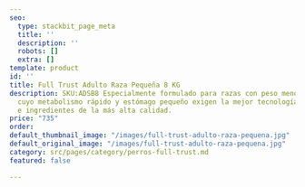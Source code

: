 ```yaml
---
seo:
  type: stackbit_page_meta
  title: ''
  description: ''
  robots: []
  extra: []
template: product
id: ''
title: Full Trust Adulto Raza Pequeña 8 KG
description: SKU:ADSB8 Especialmente formulado para razas con peso menor a 10 kg,
  cuyo metabolismo rápido y estómago pequeño exigen la mejor tecnología en nutrición
  e ingredientes de la más alta calidad.
price: "735"
order: 
default_thumbnail_image: "/images/full-trust-adulto-raza-pequena.jpg"
default_original_image: "/images/full-trust-adulto-raza-pequena.jpg"
category: src/pages/category/perros-full-trust.md
featured: false

---
```

